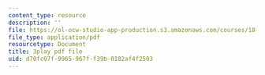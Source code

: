 ```yaml
---
content_type: resource
description: ''
file: https://ol-ocw-studio-app-production.s3.amazonaws.com/courses/18-086-mathematical-methods-for-engineers-ii-spring-2006/d70fc07f9965967ff39b0182af4f2503_NpTzMWTYbM8.pdf
file_type: application/pdf
resourcetype: Document
title: 3play pdf file
uid: d70fc07f-9965-967f-f39b-0182af4f2503
---
```

